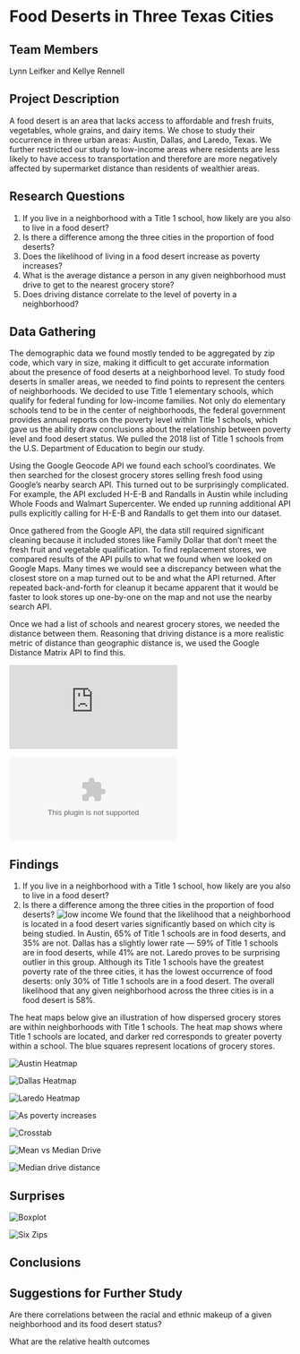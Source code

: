 # Food Deserts in Three Texas Cities

## Team Members
Lynn Leifker and Kellye Rennell

## Project Description
A food desert is an area that lacks access to affordable and fresh fruits, vegetables, whole grains, and dairy items. We chose to study their occurrence in three urban areas: Austin, Dallas, and Laredo, Texas. We further restricted our study to low-income areas where residents are less likely to have access to transportation and therefore are more negatively affected by supermarket distance than residents of wealthier areas. 

## Research Questions
1) If you live in a neighborhood with a Title 1 school, how likely are you also to live in a food desert?
2) Is there a difference among the three cities in the proportion of food deserts?
3) Does the likelihood of living in a food desert increase as poverty increases?
4) What is the average distance a person in any given neighborhood must drive to get to the nearest grocery store?
5) Does driving distance correlate to the level of poverty in a neighborhood?
## Data Gathering
The demographic data we found mostly tended to be aggregated by zip code, which vary in size, making it difficult to get accurate information about the presence of food deserts at a neighborhood level. To study food deserts in smaller areas, we needed to find points to represent the centers of neighborhoods. We decided to use Title 1 elementary schools, which qualify for federal funding for low-income families. Not only do elementary schools tend to be in the center of neighborhoods, the federal government provides annual reports on the poverty level within Title 1 schools, which gave us the ability draw conclusions about the relationship between poverty level and food desert status. We pulled the 2018 list of Title 1 schools from the U.S. Department of Education to begin our study.

Using the Google Geocode API we found each school’s coordinates. We then searched for the closest grocery stores selling fresh food using Google’s nearby search API. This turned out to be surprisingly complicated. For example, the API excluded H-E-B and Randalls in Austin while including Whole Foods and Walmart Supercenter. We ended up running additional API pulls explicitly calling for H-E-B and Randalls to get them into our dataset. 

Once gathered from the Google API, the data still required significant cleaning because it included stores like Family Dollar that don’t meet the fresh fruit and vegetable qualification. To find replacement stores, we compared results of the API pulls to what we found when we looked on Google Maps. Many times we would see a discrepancy between what the closest store on a map turned out to be and what the API returned. After repeated back-and-forth for cleanup it became apparent that it would be faster to look stores up one-by-one on the map and not use the nearby search API.

Once we had a list of schools and nearest grocery stores, we needed the distance between them. Reasoning that driving distance is a more realistic metric of distance than geographic distance is, we used the Google Distance Matrix API to find this.


![Schools PDF](https://github.com/LBBL96/Food-Deserts/blob/master/Datasets/Title%20I%20Schools.pdf)

![Combined Cities.csv](https://github.com/LBBL96/Food-Deserts/blob/master/Datasets/Combined_Cities.csv)

## Findings
1) If you live in a neighborhood with a Title 1 school, how likely are you also to live in a food desert?
2) Is there a difference among the three cities in the proportion of food deserts?
![low income](https://github.com/LBBL96/Food-Deserts/blob/master/Images/Percent_Low_Income_Pov_Deserts.png)
We found that the likelihood that a neighborhood is located in a food desert varies significantly based on which city is being studied. In Austin, 65% of Title 1 schools are in food deserts, and 35% are not. Dallas has a slightly lower rate — 59% of Title 1 schools are in food deserts, while 41% are not. Laredo proves to be surprising outlier in this group. Although its Title 1 schools have the greatest poverty rate of the three cities, it has the lowest occurrence of food deserts: only 30% of Title 1 schools are in a food desert. The overall likelihood that any given neighborhood across the three cities is in a food desert is 58%.

The heat maps below give an illustration of how dispersed grocery stores are within neighborhoods with Title 1 schools. The heat map shows where Title 1 schools are located, and darker red corresponds to greater poverty within a school. The blue squares represent locations of grocery stores.

![Austin Heatmap](https://github.com/LBBL96/Food-Deserts/blob/master/Images/Austin_Heatmap.png)

![Dallas Heatmap](https://github.com/LBBL96/Food-Deserts/blob/master/Images/Dallas_Heatmap.png)

![Laredo Heatmap](https://github.com/LBBL96/Food-Deserts/blob/master/Images/Laredo_Heatmap.png)

![As poverty increases](https://github.com/LBBL96/Food-Deserts/blob/master/Images/Food_Desert_As_Poverty_Increases.png)

![Crosstab](https://github.com/LBBL96/Food-Deserts/blob/master/Images/Pov_Group_Crosstab.png)

![Mean vs Median Drive](https://github.com/LBBL96/Food-Deserts/blob/master/Images/Mean_vs_Median_Driving_Distance.png)

![Median drive distance](https://github.com/LBBL96/Food-Deserts/blob/master/Images/Median_driving_distance.png)



## Surprises

![Boxplot](https://github.com/LBBL96/Food-Deserts/blob/master/Images/Boxplot_Title_1_Poverty.png)



![Six Zips](https://github.com/LBBL96/Food-Deserts/blob/master/Images/Six_Zips.png)

## Conclusions

## Suggestions for Further Study

Are there correlations between the racial and ethnic makeup of a given neighborhood and its food desert status?

What are the relative health outcomes
